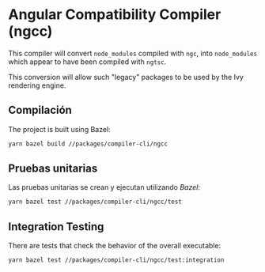 # Angular Compatibility Compiler (ngcc)

This compiler will convert `node_modules` compiled with `ngc`, into `node_modules` which
appear to have been compiled with `ngtsc`.

This conversion will allow such "legacy" packages to be used by the Ivy rendering engine.

## Compilación

The project is built using Bazel:

```bash
yarn bazel build //packages/compiler-cli/ngcc
```

## Pruebas unitarias

Las pruebas unitarias se crean y ejecutan utilizando *Bazel*:

```bash
yarn bazel test //packages/compiler-cli/ngcc/test
```

## Integration Testing

There are tests that check the behavior of the overall executable:

```bash
yarn bazel test //packages/compiler-cli/ngcc/test:integration
```
